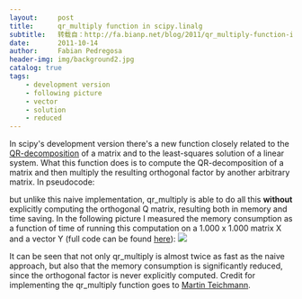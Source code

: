 ```yaml
---
layout:     post
title:      qr_multiply function in scipy.linalg
subtitle:   转载自：http://fa.bianp.net/blog/2011/qr_multiply-function-in-scipylinalg/
date:       2011-10-14
author:     Fabian Pedregosa
header-img: img/background2.jpg
catalog: true
tags:
    - development version
    - following picture
    - vector
    - solution
    - reduced
---
```


In scipy's development version there's a new function closely related to
the [QR-decomposition](http://en.wikipedia.org/wiki/QR_decomposition) of a matrix and to the least-squares solution of
a linear system. What this function does is to compute the
QR-decomposition of a matrix and then multiply the resulting orthogonal
factor by another arbitrary matrix. In pseudocode:

but unlike this naive implementation, qr_multiply is able to do
all this **without** explicitly computing the orthogonal Q matrix,
resulting both in memory and time saving. In the following picture I
measured the memory consumption as a function of time of running this
computation on a 1.000 x 1.000 matrix X and a vector Y (full code can
be found [here](https://gist.github.com/1287168)):
![](http://fa.bianp.net/blog/2011/qr_multiply-function-in-scipylinalg/uploads/2011/10/qr_multiply1-300x225.png)


It can be seen that not only qr_multiply is
almost twice as fast as the naive approach, but also that the memory
consumption is significantly reduced, since the orthogonal factor is
never explicitly computed. Credit for implementing the qr_multiply
function goes to [Martin Teichmann](https://github.com/tecki).
